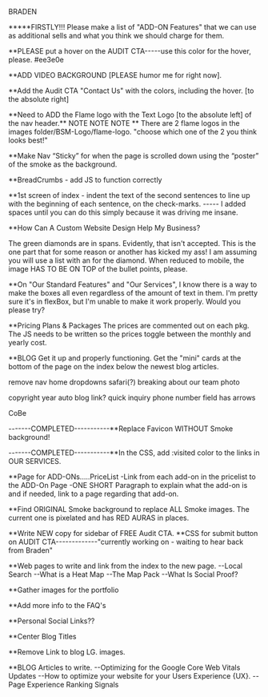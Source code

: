 BRADEN

**\***FIRSTLY!!! Please make a list of "ADD-ON Features" that we can use as additional sells and what you think we should charge for them.

\*\*PLEASE put a hover on the  AUDIT CTA-----use this color for the hover, please. #ee3e0e


\*\*ADD VIDEO BACKGROUND [PLEASE humor me for right now].

\*\*Add the Audit CTA "Contact Us" with the colors, including the hover. [to the absolute right]

\*\*Need to ADD the Flame logo with the Text Logo [to the absolute left] of the nav header.\*\*  NOTE NOTE NOTE \*\*  There are 2 flame logos in the images folder/BSM-Logo/flame-logo.  "choose which one of the 2 you think looks best!"

\*\*Make Nav “Sticky” for when the page is scrolled down using the “poster” of the smoke as the background.

\*\*BreadCrumbs - add JS to function correctly

\*\*1st screen of index - indent the text of the second sentences to line up with the beginning of each sentence, on the check-marks. ----- I added spaces until you can do this simply because it was driving me insane.

\*\*How Can A Custom Website Design Help My Business?

The green diamonds are in spans. Evidently, that isn't accepted. This is the one part that for some reason or another has kicked my ass! I am assuming you will use a list with an <i></i> for the diamond. When reduced to mobile, the image HAS TO BE ON TOP of the bullet points, please.

\*\*On "Our Standard Features" and "Our Services", I know there is a way to make the boxes all even regardless of the amount of text in them. I'm pretty sure it's in flexBox, but I'm unable to make it work properly. Would you please try?

\*\*Pricing Plans & Packages
The prices are commented out on each pkg. The JS needs to be written so the prices toggle between the monthly and yearly cost.

\*\*BLOG
Get it up and properly functioning.
Get the "mini" cards at the bottom of the page on the index below the newest blog articles.

remove nav home dropdowns
safari(?) breaking about our team photo

copyright year auto
blog link?
quick inquiry phone number field has arrows

CoBe

-------COMPLETED-----------\*\*Replace Favicon WITHOUT Smoke background!

-------COMPLETED-----------\*\*In the CSS, add :visited color to the links in OUR SERVICES.

\*\*Page for ADD-ONs.....PriceList
-Link from each add-on in the pricelist to the ADD-On Page
-ONE SHORT Paragraph to explain what the add-on is and if needed, link to a page regarding that add-on.

\*\*Find ORIGINAL Smoke background to replace ALL Smoke images. The current one is pixelated and has RED AURAS in places.

\*\*Write NEW copy for sidebar of FREE Audit CTA.
\*\*CSS for submit button on AUDIT CTA-------------"currently working on - waiting to hear back from Braden"

\*\*Web pages to write and link from the index to the new page.
--Local Search
--What is a Heat Map
--The Map Pack
--What Is Social Proof?

\*\*Gather images for the portfolio

\*\*Add more info to the FAQ's

\*\*Personal Social Links??

\*\*Center Blog Titles

\*\*Remove Link to blog LG. images.

\*\*BLOG Articles to write.
--Optimizing for the Google Core Web Vitals Updates
--How to optimize your website for your Users Experience {UX}.
--Page Experience Ranking Signals
